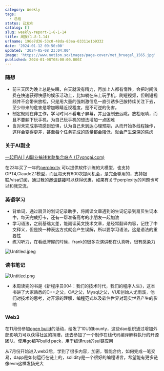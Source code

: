 ```yaml
---
category: Weekly
tags:
  - 总结
status: 已发布
catalog: []
slug: weekly-report-1-8-1-14
title: 周报(1.8-1.14)
urlname: 196e7d36-53c0-48da-83ea-03311e1b9332
date: '2024-01-12 09:50:00'
updated: '2024-05-08 23:04:00'
image: 'https://www.notion.so/images/page-cover/met_bruegel_1565.jpg'
published: 2024-01-08T08:00:00.000Z
---
```


### 随想

- 前三天因为晚上总是失眠，白天就没有精力，再加上人都有惰性，会把时间浪费在快速获得快感的娱乐活动上，比如躺在床上玩手机，刷短视频，但刷短视频并不会带来放松，只是用大量的强刺激信息一直引诱多巴胺持续关注下去，至少带来的危害是增加眼睛近视程度，是不可逆的伤害。
- 制定规则在非工作，学习时间不看电子屏幕，并且强制去远眺，放松眼睛，而且不要躺下玩手机，为自己玩手机的想法增加一点困难
- 当对未完成事项感到恐惧，认为自己未到达心理预期，从而开始多线程操作，这样会变得更差，甚至每个任务完成的质量都会降低，就会产生深深的焦虑

### 关于AI副业


[一起用AI | AI副业搞钱套路集合站点 (17yongai.com)](https://17yongai.com/)


在23年买了一年的[perplexity](https://www.perplexity.ai/) 可以提供软件训练的大模型，也支持GPT4,Claude2.1模型，而且每天有600次提问机会，是完全够用的，支持银联/visa订阅，通过我的[邀请链接](https://perplexity.ai/pro?referral_code=SGJ7X87B)可以获得优惠，如果有关于perplexity的问题也可以和我交流。


### 英语学习

- 背单词，通过扇贝的划词记录助手，将阅读文章遇到的生词记录到扇贝生词本中，每天完成打卡，还有一帮准备高考的小朋友一起加油
- 学习语法，之前基础太差，能阅读英文技术文章，是经常翻译内容，记住了中文释义，但是换一种表达方式就会产生误解，所以要学习语法，这是语法的重要性
- 练习听力，在看纸牌屋的时候，frank的很多次演讲都在认真听，很有感染力

![Untitled.jpeg](https://prod-files-secure.s3.us-west-2.amazonaws.com/5d24fe63-e567-4804-86f9-9fdc62e13082/c33f3733-be40-431e-a494-10399ac86f32/Untitled.jpeg?X-Amz-Algorithm=AWS4-HMAC-SHA256&X-Amz-Content-Sha256=UNSIGNED-PAYLOAD&X-Amz-Credential=ASIAZI2LB4667DW27ATX%2F20250326%2Fus-west-2%2Fs3%2Faws4_request&X-Amz-Date=20250326T054004Z&X-Amz-Expires=3600&X-Amz-Security-Token=IQoJb3JpZ2luX2VjELz%2F%2F%2F%2F%2F%2F%2F%2F%2F%2FwEaCXVzLXdlc3QtMiJGMEQCIH6BT2nDAect%2FXOG8VU33XKZIdXW56mBTEsCM8jwMwMMAiAnIaCIqOYyA%2BBU1lzrjPPL0bVXz4muwOc5p9Q46tKKDSr%2FAwglEAAaDDYzNzQyMzE4MzgwNSIMwnzbnoON%2FxycgEFwKtwDtLmRBCym1bFvlyvCfoO9EgZibFOO5%2BZhBaPCDvGfjJxT0MDl8lDM6%2B73m7hqZGV1tUICYCQN%2Fq%2FWdqeLRguYqTYkVbeKUUxaLrCWnRUBz4An6PvJH1tIq%2B11si6xGP2VK%2FZmN%2FUp1r2u3EARRgPdQHvLFA3razxGwH9q%2BZXAud5O9pz0L1EXJdL1YE%2Bg0qFkbdGgahf2%2BdYSIXdlfMfTHTdRzH3IcmJymllMMhZHTvTnVQR79R2tixHmaudlTPkcsAVIxM2tV0hSzJcxsLCoTQkj25gK3Yuu%2BHqBBfBpVmEan4LBkNGO0ACaFYG1YGrwUazN9spEH5Ei%2Fn69PCSLgVka3H9Wn1G462P4JPyk5dxMVt6JQZl3t5VsFvxAXpOcqbC5ADqFeIZvcAOn3xGshi2zwBbOg2tlnuh%2BWPtgMqHAOvy2j9WwD5VeI2r2JuetgVoAhAT7QmgS58hB9FabqTuaKdQZdp%2F%2FQXz%2Bx6TKWEbpL%2FS1x6prfMuHuADgt09eGz8u5cshnJo9GfSB9n3Ij5Vw4NZHABOwU9FkezU%2Bjj90ixJ8luVS%2FQuQw2%2FHfodGEy2WdzrhNF9kClh1jFVqRjqRYtS05XjWAbOQ29A3aemakQrRTDUZx4%2FWC7kwweiNvwY6pgHk5Ut99nVtNqSRymbJRAJL53Nd3XF1AhNDinrLRPcmPWrYlnwXXDKujCbjBgp3Wuo0IYseeO18iVE9n2DBewglKj2weITU%2BsRRGahozKGqrgz%2FzK3VQc5VuqzAPSsRiQr8ErHk%2BBmNM%2FRRLoANc8XxvF9%2F%2F5bQkt4BAp7dFTSuWpV8aYnXthPuQAAO6eBK9mjcR4HpP4z3BvXbSMFzRF3FN5SkKlEl&X-Amz-Signature=d6983e2d322c00b8b1ce672a7331307d6dadddae267f6ba3c33a8b8975d9bb2a&X-Amz-SignedHeaders=host&x-id=GetObject)


### 读书笔记


![Untitled.png](https://prod-files-secure.s3.us-west-2.amazonaws.com/5d24fe63-e567-4804-86f9-9fdc62e13082/96aa439a-1c95-4054-aa84-ef4e0c8eb5d1/Untitled.png?X-Amz-Algorithm=AWS4-HMAC-SHA256&X-Amz-Content-Sha256=UNSIGNED-PAYLOAD&X-Amz-Credential=ASIAZI2LB4667DW27ATX%2F20250326%2Fus-west-2%2Fs3%2Faws4_request&X-Amz-Date=20250326T054004Z&X-Amz-Expires=3600&X-Amz-Security-Token=IQoJb3JpZ2luX2VjELz%2F%2F%2F%2F%2F%2F%2F%2F%2F%2FwEaCXVzLXdlc3QtMiJGMEQCIH6BT2nDAect%2FXOG8VU33XKZIdXW56mBTEsCM8jwMwMMAiAnIaCIqOYyA%2BBU1lzrjPPL0bVXz4muwOc5p9Q46tKKDSr%2FAwglEAAaDDYzNzQyMzE4MzgwNSIMwnzbnoON%2FxycgEFwKtwDtLmRBCym1bFvlyvCfoO9EgZibFOO5%2BZhBaPCDvGfjJxT0MDl8lDM6%2B73m7hqZGV1tUICYCQN%2Fq%2FWdqeLRguYqTYkVbeKUUxaLrCWnRUBz4An6PvJH1tIq%2B11si6xGP2VK%2FZmN%2FUp1r2u3EARRgPdQHvLFA3razxGwH9q%2BZXAud5O9pz0L1EXJdL1YE%2Bg0qFkbdGgahf2%2BdYSIXdlfMfTHTdRzH3IcmJymllMMhZHTvTnVQR79R2tixHmaudlTPkcsAVIxM2tV0hSzJcxsLCoTQkj25gK3Yuu%2BHqBBfBpVmEan4LBkNGO0ACaFYG1YGrwUazN9spEH5Ei%2Fn69PCSLgVka3H9Wn1G462P4JPyk5dxMVt6JQZl3t5VsFvxAXpOcqbC5ADqFeIZvcAOn3xGshi2zwBbOg2tlnuh%2BWPtgMqHAOvy2j9WwD5VeI2r2JuetgVoAhAT7QmgS58hB9FabqTuaKdQZdp%2F%2FQXz%2Bx6TKWEbpL%2FS1x6prfMuHuADgt09eGz8u5cshnJo9GfSB9n3Ij5Vw4NZHABOwU9FkezU%2Bjj90ixJ8luVS%2FQuQw2%2FHfodGEy2WdzrhNF9kClh1jFVqRjqRYtS05XjWAbOQ29A3aemakQrRTDUZx4%2FWC7kwweiNvwY6pgHk5Ut99nVtNqSRymbJRAJL53Nd3XF1AhNDinrLRPcmPWrYlnwXXDKujCbjBgp3Wuo0IYseeO18iVE9n2DBewglKj2weITU%2BsRRGahozKGqrgz%2FzK3VQc5VuqzAPSsRiQr8ErHk%2BBmNM%2FRRLoANc8XxvF9%2F%2F5bQkt4BAp7dFTSuWpV8aYnXthPuQAAO6eBK9mjcR4HpP4z3BvXbSMFzRF3FN5SkKlEl&X-Amz-Signature=2e423ab9277027082f4dcc9bc4cd39fccc6286115a361ffaba50068d68424830&X-Amz-SignedHeaders=host&x-id=GetObject)

- 本周读完的书是《新程序员004：我们的技术时代，我们的程序人生》，这本书讲了大家熟悉的C++之父，C#之父，Mysql之父，VUE创始人尤雨溪，他们对技术的思考，对开源的理解，编程范式以及软件世界对现实世界产生的影响

### Web3


在11月份参加[open build](https://openbuild.xyz/learn/challenges)的活动，给发了10U的bounty，这些dao组织通过增加外部影响力可以获得社区的捐赠，还去参加了一个制作在线代码编译解释执行的开源团队，使用go编写build pack，用于编译rust的sui链应用


从7月份开始进入web3后，学到了很多内容，加密，智能合约，如何完成一笔交易，dapp是如何运行在链上的，solidity是一个很好的编程语言，希望能有更多链像evm这样发扬光大

